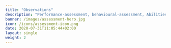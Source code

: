```yaml
---
title: "Observations"
description: "Performance-assessment, behavioural-assessment, Abilities test, simulation, practical, observations in practice, proef of ability, performance."
banner: /images/assessment-hero.jpg
icon: /icons/assessment-icon.png
date: 2020-07-31T11:05:44+02:00
layout: single
weight: 2
---
```

